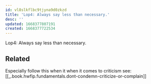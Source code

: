 ```yaml
---
id: vl8slkflbc9tjyna9d0zkzd
title: 'Lop4: Always say less than necessary.'
desc: ''
updated: 1668377807191
created: 1668377722534
---
```


Lop4: Always say less than necessary. 

## Related
Especially follow this when it when it comes to criticism see: [[_.book.hwfip.fundamentals.dont-condemn-criticize-or-complain]]
